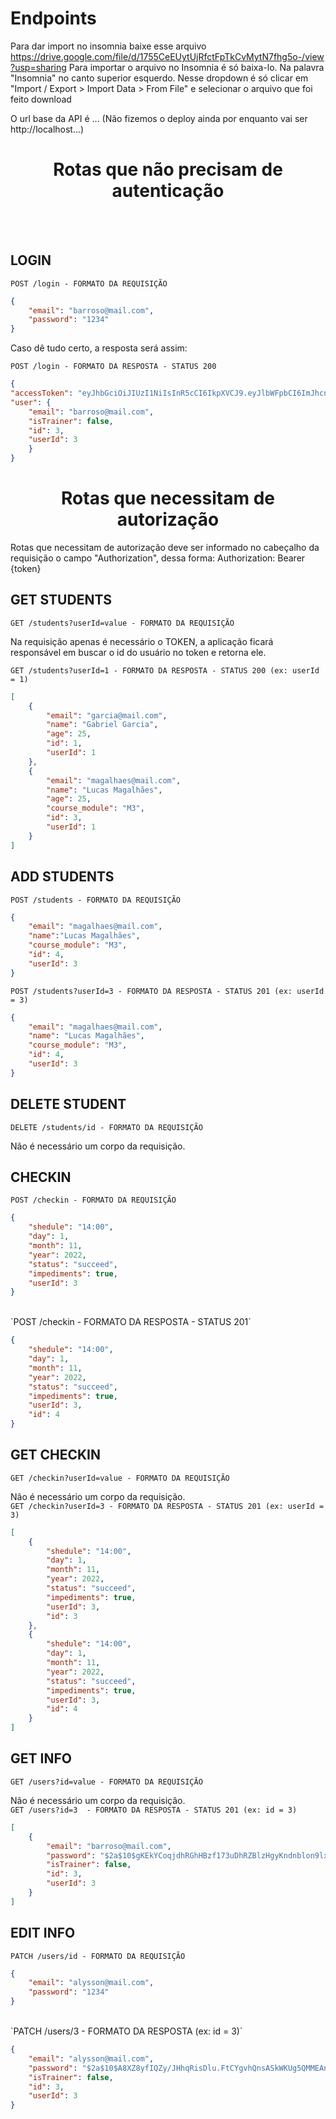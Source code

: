 
<h1> Endpoints </h1>
	
Para dar import no insomnia baixe esse arquivo https://drive.google.com/file/d/1755CeEUytUjRfctFpTkCvMytN7fhg5o-/view?usp=sharing
Para importar o arquivo no Insomnia é só baixa-lo. Na palavra "Insomnia" no canto superior esquerdo. Nesse dropdown é só clicar em "Import / Export > Import Data > From File" e selecionar o arquivo que foi feito download

O url base da API é ... (Não fizemos o deploy ainda por enquanto vai ser http://localhost...)

<h1 align ='center'>Rotas que não precisam de autenticação</h1>
<br/><br/>
<h2>LOGIN</h2>

`POST /login - FORMATO DA REQUISIÇÃO`

```json	
{
	"email": "barroso@mail.com",
	"password": "1234"
}
```
Caso dê tudo certo, a resposta será assim:
<br/>

`POST /login - FORMATO DA RESPOSTA - STATUS 200`

```json	
{
"accessToken": "eyJhbGciOiJIUzI1NiIsInR5cCI6IkpXVCJ9.eyJlbWFpbCI6ImJhcnJvc29AbWFpbC5jb20iLCJpYXQiOjE2NjczMzY1OTYsImV4cCI6MTY2NzM0MDE5Niwic3ViIjoiMyJ9.g7qIjWD0T-Eucfg-77mQ2khOuMTxVjNgBL2hb9TzUfc",
"user": {
	"email": "barroso@mail.com",
	"isTrainer": false,
	"id": 3,
	"userId": 3
	}
}
```
<h1 align ='center'> Rotas que necessitam de autorização </h1>

Rotas que necessitam de autorização deve ser informado no cabeçalho da requisição o campo "Authorization", dessa forma: Authorization: Bearer {token}

<h2> GET STUDENTS </h2>

`GET /students?userId=value - FORMATO DA REQUISIÇÃO`

Na requisição apenas é necessário o TOKEN, a aplicação ficará responsável em buscar o id do usuário no token e retorna ele.


`GET /students?userId=1 - FORMATO DA RESPOSTA - STATUS 200 (ex: userId = 1)`

```json	
[
	{
		"email": "garcia@mail.com",
		"name": "Gabriel Garcia",
		"age": 25,
		"id": 1,
		"userId": 1
	},
	{
		"email": "magalhaes@mail.com",
		"name": "Lucas Magalhães",
		"age": 25,
		"course_module": "M3",
		"id": 3,
		"userId": 1
	}
]
```

<h2>ADD STUDENTS</h2>

`POST /students - FORMATO DA REQUISIÇÃO`

```json	
{
	"email": "magalhaes@mail.com",
	"name":"Lucas Magalhães",
	"course_module": "M3",
  	"id": 4,
  	"userId": 3
}
```

`POST /students?userId=3 - FORMATO DA RESPOSTA - STATUS 201 (ex: userId = 3)`

```json	
{
	"email": "magalhaes@mail.com",
	"name": "Lucas Magalhães",
	"course_module": "M3",
	"id": 4,
	"userId": 3
}
```

<h2> DELETE STUDENT</h2>

`DELETE /students/id - FORMATO DA REQUISIÇÃO`

Não é necessário um corpo da requisição.

<h2>CHECKIN</h2>

`POST /checkin - FORMATO DA REQUISIÇÃO`

```json	
{
	"shedule": "14:00",
	"day": 1,
	"month": 11,
	"year": 2022,
	"status": "succeed",
	"impediments": true,
	"userId": 3
}
```
</br>
`POST /checkin - FORMATO DA RESPOSTA - STATUS 201`

```json	
{
	"shedule": "14:00",
	"day": 1,
	"month": 11,
	"year": 2022,
	"status": "succeed",
	"impediments": true,
	"userId": 3,
	"id": 4
}
```

<h2>GET CHECKIN</h2>

`GET /checkin?userId=value - FORMATO DA REQUISIÇÃO`

Não é necessário um corpo da requisição. 
</br>
`GET /checkin?userId=3 - FORMATO DA RESPOSTA - STATUS 201 (ex: userId = 3)`

```json	
[
	{
		"shedule": "14:00",
		"day": 1,
		"month": 11,
		"year": 2022,
		"status": "succeed",
		"impediments": true,
		"userId": 3,
		"id": 3
	},
	{
		"shedule": "14:00",
		"day": 1,
		"month": 11,
		"year": 2022,
		"status": "succeed",
		"impediments": true,
		"userId": 3,
		"id": 4
	}
]
```

<h2>GET INFO</h2>

`GET /users?id=value - FORMATO DA REQUISIÇÃO`

Não é necessário um corpo da requisição. 
</br>
`GET /users?id=3  - FORMATO DA RESPOSTA - STATUS 201 (ex: id = 3)`

```json	
[
	{
		"email": "barroso@mail.com",
		"password": "$2a$10$gKEkYCoqjdhRGhHBzf173uDhRZBlzHgyKndnblon9lxw2bTvI36FO",
		"isTrainer": false,
		"id": 3,
		"userId": 3
	}
]
```

<h2>EDIT INFO</h2>  

`PATCH /users/id - FORMATO DA REQUISIÇÃO`

```json	
{
	"email": "alysson@mail.com",
	"password": "1234"
}
```
</br>
`PATCH /users/3 - FORMATO DA RESPOSTA (ex: id = 3)`

```json	
{
	"email": "alysson@mail.com",
	"password": "$2a$10$A8XZ8yfIQZy/JHhqRisDlu.FtCYgvhQnsASkWKUg5QMMEAnfLqGLK",
	"isTrainer": false,
	"id": 3,
	"userId": 3
}
```

